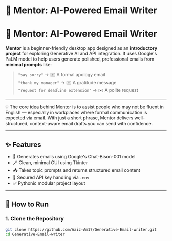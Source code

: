 # 🧠 Mentor: AI-Powered Email Writer

# 🧠 Mentor: AI-Powered Email Writer

**Mentor** is a beginner-friendly desktop app designed as an **introductory project** for exploring Generative AI and API integration. It uses Google's PaLM model to help users generate polished, professional emails from **minimal prompts** like:

> `"say sorry"` → ✉️ A formal apology email  
> `"thank my manager"` → ✉️ A gratitude message  
> `"request for deadline extension"` → ✉️ A polite request

---

💡 The core idea behind Mentor is to assist people who may not be fluent in English — especially in workplaces where formal communication is expected via email. With just a short phrase, Mentor delivers well-structured, context-aware email drafts you can send with confidence.

---

## ✨ Features

- 🧠 Generates emails using Google's Chat-Bison-001 model
- 🪄 Clean, minimal GUI using Tkinter
- 📥 Takes topic prompts and returns structured email content
- 🔐 Secured API key handling via `.env`
- ✅ Pythonic modular project layout

---

## 🚀 How to Run

### 1. Clone the Repository

```bash
git clone https://github.com/Aaiz-Am17/Generative-Email-writer.git
cd Generative-Email-writer
